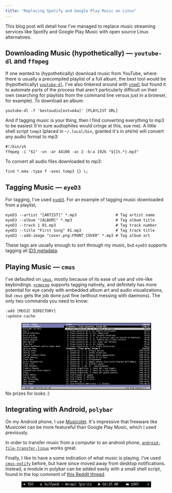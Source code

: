 ```yaml
---
title: "Replacing Spotify and Google Play Music on Linux"
---
```


This blog post will detail how I've managed to replace music streaming services
like Spotify and Google Play Music with open source Linux alternatives.

## Downloading Music (hypothetically) — `youtube-dl` and `ffmpeg`
If one wanted to (hypothetically) download music from YouTube, where there is
usually a precompiled playlist of a full album, the best tool would be
(hypothetically) [`youtube-dl`](https://github.com/ytdl-org/youtube-dl).
I've also tinkered around with [`ytmdl`](https://github.com/deepjyoti30/ytmdl)
but found it to automate parts of the process that aren't particularly difficult
on their own (searching for playlists from the command line versus just in a
browser, for example).
To download an album:

    youtube-dl -f 'bestaudio[ext=m4a]' [PLAYLIST URL]

And if tagging music is your thing, then I find converting everything to mp3 to
be easiest (I'm sure audiophiles would cringe at this, sue me).
A little shell script `tomp3` (placed in `~/.local/bin`, granted it's in `$PATH`) will convert any audio format to mp3:

    #!/bin/sh
    ffmpeg -i "$1" -vn -ar 44100 -ac 2 -b:a 192k "${1%.*}.mp3"

To convert all audio files downloaded to mp3:

    find *.m4a -type f -exec tomp3 {} \;

## Tagging Music — `eyeD3`
For tagging, I've used [`eyeD3`](https://github.com/nicfit/eyed3).
For an example of tagging music downloaded from a playlist,

    eyeD3 --artist "[ARTIST]" *.mp3                 # Tag artist name
    eyeD3 --album "[ALBUM]" *.mp3                   # Tag album title
    eyeD3 --track 1 01.mp3                          # Tag track number
    eyeD3 --title "First Song" 01.mp3               # Tag track title
    eyeD3 --add-image "cover.png:FRONT_COVER" *.mp3 # Tag album art

These tags are usually enough to sort through my music, but `eyeD3` supports
tagging all [ID3 metadata](https://en.wikipedia.org/wiki/ID3).

## Playing Music — `cmus`
I've defaulted on [`cmus`](https://cmus.github.io/), mostly because of its ease of use
and vim-like keybindings.
[`ncmpcpp`](https://github.com/ncmpcpp/ncmpcpp) supports tagging natively, and definitely
has more potential for eye candy with embedded album art and audio
visualizations, but `cmus` gets the job done just fine (without messing with
daemons).
The only two commands you need to know:

    :add [MUSIC DIRECTORY]
    :update-cache

<div style="text-align:center">
<img src="../Images/music-cmus.png" width="80%">
</div>
No prizes for looks :)

## Integrating with Android, `polybar`
On my Android phone, I use [Musicolet](https://krosbits.in/musicolet/).
It's impressive that freeware like Musicolet can be more featureful than Google
Play Music, which I used previously.

In order to transfer music from a computer to an android phone,
[`android-file-transfer-linux`](https://github.com/whoozle/android-file-transfer-linux)
works great.

Finally, I like to have a some indication of what music is playing.
I've used [`cmus-notify`](https://github.com/AntoineGagne/cmus-notify) before,
but have since moved away from desktop notifications.
Instead, a module in polybar can be added easily with a small shell script,
found in the top comment of [this Reddit
thread](https://www.reddit.com/r/Polybar/comments/66m9vh/are_there_any_modules_for_mpv_or_cmus/).

<div style="text-align:center">
<img src="../Images/music-polybar.png" width="80%">
</div>
